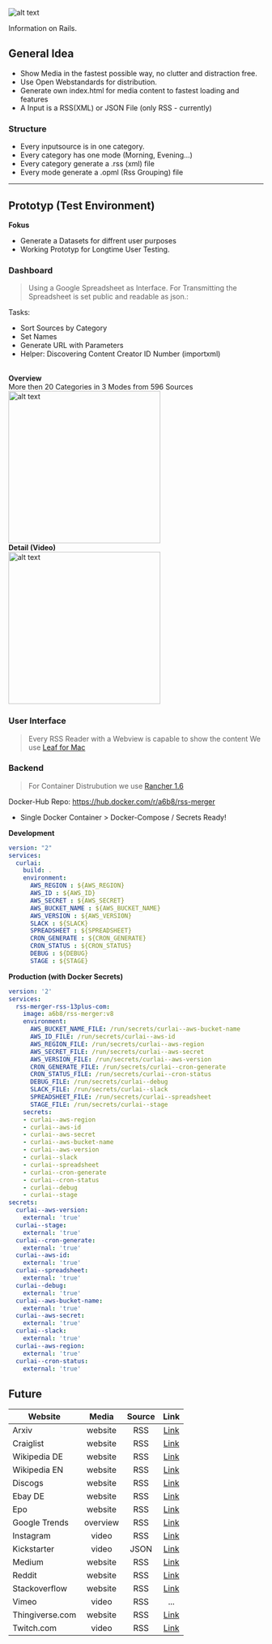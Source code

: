 ![alt text](https://github.com/a6b8/rss-merge-docker/blob/master/images/curlai-logo-black--50.png)

Information on Rails.


## General Idea
- Show Media in the fastest possible way, no clutter and distraction free.
- Use Open Webstandards for distribution.
- Generate own index.html for media content to fastest loading and features
- A Input is a RSS(XML) or JSON File (only RSS - currently)


### Structure
- Every inputsource is in one category.
- Every category has one mode (Morning, Evening...)
- Every category generate a .rss (xml) file
- Every mode generate a .opml (Rss Grouping) file



------



## Prototyp (Test Environment)

**Fokus**
- Generate a Datasets for diffrent user purposes
- Working Prototyp for Longtime User Testing.


### Dashboard
> Using a Google Spreadsheet as Interface. For Transmitting the Spreadsheet is set public and readable as json.:

Tasks:
- Sort Sources by Category 
- Set Names
- Generate URL with Parameters
- Helper: Discovering Content Creator ID Number (importxml)
<br>
<b>Overview</b><br>
More then 20 Categories in 3 Modes from 596 Sources<br>
<img src="https://github.com/a6b8/rss-merge-docker/blob/master/images/overview.png" alt="alt text" height="300"><br>
<b>Detail (Video)</b><br>
<img src="https://github.com/a6b8/rss-merge-docker/blob/master/images/detail.png" alt="alt text" height="300">

### User Interface
> Every RSS Reader with a Webview is capable to show the content
We use [Leaf for Mac](https://apps.apple.com/us/app/leaf-rss-news-reader/id576338668?mt=12)


### Backend
> For Container Distrubution we use [Rancher 1.6](https://rancher.com)

Docker-Hub Repo: https://hub.docker.com/r/a6b8/rss-merger

- Single Docker Container > Docker-Compose / Secrets Ready!


**Development**
```yaml
version: "2"
services:
  curlai:
    build: .
    environment:
      AWS_REGION : ${AWS_REGION}
      AWS_ID : ${AWS_ID}
      AWS_SECRET : ${AWS_SECRET}
      AWS_BUCKET_NAME : ${AWS_BUCKET_NAME}
      AWS_VERSION : ${AWS_VERSION}
      SLACK : ${SLACK}
      SPREADSHEET : ${SPREADSHEET}
      CRON_GENERATE : ${CRON_GENERATE}
      CRON_STATUS : ${CRON_STATUS}
      DEBUG : ${DEBUG}
      STAGE : ${STAGE}
```

**Production (with Docker Secrets)**
```yaml
version: '2'
services:
  rss-merger-rss-13plus-com:
    image: a6b8/rss-merger:v8
    environment:
      AWS_BUCKET_NAME_FILE: /run/secrets/curlai--aws-bucket-name
      AWS_ID_FILE: /run/secrets/curlai--aws-id
      AWS_REGION_FILE: /run/secrets/curlai--aws-region
      AWS_SECRET_FILE: /run/secrets/curlai--aws-secret
      AWS_VERSION_FILE: /run/secrets/curlai--aws-version
      CRON_GENERATE_FILE: /run/secrets/curlai--cron-generate
      CRON_STATUS_FILE: /run/secrets/curlai--cron-status
      DEBUG_FILE: /run/secrets/curlai--debug
      SLACK_FILE: /run/secrets/curlai--slack
      SPREADSHEET_FILE: /run/secrets/curlai--spreadsheet
      STAGE_FILE: /run/secrets/curlai--stage
    secrets:
    - curlai--aws-region
    - curlai--aws-id
    - curlai--aws-secret
    - curlai--aws-bucket-name
    - curlai--aws-version
    - curlai--slack
    - curlai--spreadsheet
    - curlai--cron-generate
    - curlai--cron-status
    - curlai--debug
    - curlai--stage
secrets:
  curlai--aws-version:
    external: 'true'
  curlai--stage:
    external: 'true'
  curlai--cron-generate:
    external: 'true'
  curlai--aws-id:
    external: 'true'
  curlai--spreadsheet:
    external: 'true'
  curlai--debug:
    external: 'true'
  curlai--aws-bucket-name:
    external: 'true'
  curlai--aws-secret:
    external: 'true'
  curlai--slack:
    external: 'true'
  curlai--aws-region:
    external: 'true'
  curlai--cron-status:
    external: 'true'
```


## Future

| Website        | Media           | Source  | Link |
| ------------- |:-------------:|:-----:|:-----:|
| Arxiv      | website | RSS | [Link](http://arxiv.org/rss/cs.LG) |
| Craiglist      | website      | RSS | [Link](https://berlin.craigslist.org/search/jjj?format=rss) |
| Wikipedia DE | website      | RSS | [Link](https://de.wikipedia.org/w/api.php?action=featuredfeed&feed=onthisday&feedformat=atom) |
| Wikipedia EN | website      | RSS | [Link](https://tools.wmflabs.org/ifttt-testing/ifttt/v1/triggers/article_of_the_day?lang=en) |
| Discogs | website      | RSS | [Link](https://www.discogs.com/sell/mplistrss?genre=Hip+Hop&q=jay-z&format=Vinyl&output=rss) |
| Ebay DE | website      | RSS | [Link](https://www.ebay.de/sch/Rap-Hip-Hop/1589/i.html?_from=R40&LH_Auction=1&_nkw=hip+hop+vinyl&_sop=1&_rss=1) |
| Epo | website     | RSS | [Link](https://register.epo.org/rssSearch?query=txt+%3D+k%C3%BCnstliche+and+txt+%3D+intelligenz&lng=de) |
| Google Trends | overview      | RSS | [Link](https://trends.google.com/trends/trendingsearches/daily/rss?geo=DE) |
| Instagram | video      | RSS | [Link](https://rsshub.app/instagram/user/nyjah) |
| Kickstarter | video      | JSON | [Link](https://www.kickstarter.com/discover/advanced?category_id=16&sort=newest&format=json&page=2) |
| Medium | website      | RSS | [Link](https://medium.com/feed/topic/artificial-intelligence) |
| Reddit | website      | RSS | [Link](https://www.reddit.com/r/Datasets/.rss) |
| Stackoverflow | website      | RSS | [Link](https://stackoverflow.com/feeds/tag?tagnames=three.js&sort=newest) |
| Vimeo | video |  RSS | ... |
| Thingiverse.com | website      | RSS | [Link](https://www.thingiverse.com/rss/featured) |
| Twitch.com | video      | RSS | [Link](http://twitchrss.appspot.com/vod/ryukahr) |


